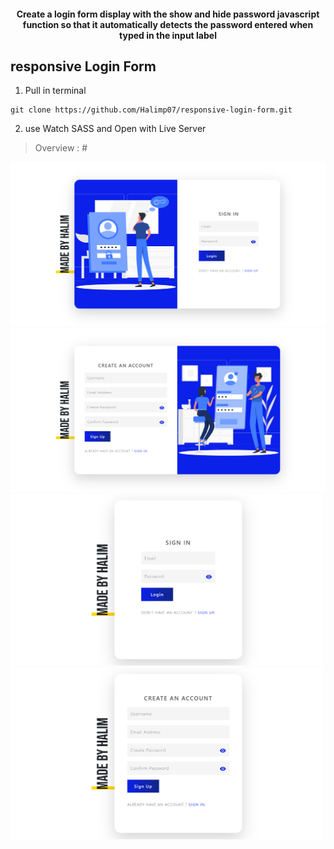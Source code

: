 

<h4 align="center">
  Create a login form display with the show and hide password javascript function so that it automatically detects the password entered when typed in the input label
</h4>

## responsive Login Form

1. Pull in terminal
```
git clone https://github.com/Halimp07/responsive-login-form.git
```

2. use Watch SASS and Open with Live Server

> Overview : #

 <a href="#">
      <img width="1200" alt="login" src="https://github.com/Halimp07/login-form/blob/main/images/readme/login.png">
      <img width="1200" alt="register" src="https://github.com/Halimp07/login-form/blob/main/images/readme/register.png">
   <img width="500" alt="loginResponsive" src="https://github.com/Halimp07/login-form/blob/main/images/readme/login-responsive.png">
      <img width="500" alt="registerResponsive" src="https://github.com/Halimp07/login-form/blob/main/images/readme/register-responsive.png">
</a>
